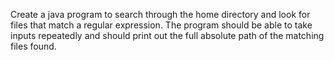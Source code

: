 Create a java program to search through the home directory and look for files that match a regular expression. The program should be able to take inputs repeatedly and should print out the full absolute path of the matching files found.

